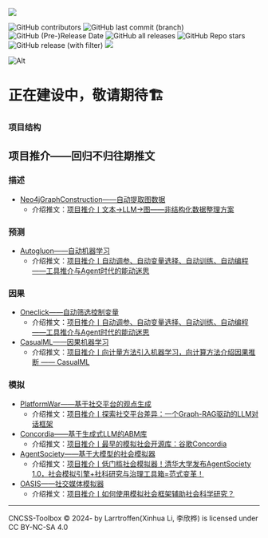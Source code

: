 
![](https://549b-static-lowcode-3gkwb0vfd2ab3beb-1257068422.cos.ap-shanghai.myqcloud.com/%E6%B7%BB%E5%8A%A0%E6%A0%871%E9%A2%98.png)

![GitHub contributors](https://img.shields.io/github/contributors/Larrtroffen/Stata_Guidebook)
![GitHub last commit (branch)](https://img.shields.io/github/last-commit/Larrtroffen/Stata_Guidebook/main)  ![GitHub (Pre-)Release Date](https://img.shields.io/github/release-date-pre/Larrtroffen/Stata_Guidebook)  ![GitHub all releases](https://img.shields.io/github/downloads/Larrtroffen/Stata_Guidebook/total)  ![GitHub Repo stars](https://img.shields.io/github/stars/Larrtroffen/Stata_Guidebook)  ![GitHub release (with filter)](https://img.shields.io/github/v/release/Larrtroffen/Stata_Guidebook)
  <a href="https://mp.weixin.qq.com/mp/profile_ext?action=home&__biz=MzkzNzY4NTU5OA==&scene=124#wechat_redirect"><img src="https://img.shields.io/badge/WeChat-@回归不归-07c160" /></a>&emsp;
  
![Alt](https://repobeats.axiom.co/api/embed/f915fdf2050c14532e7d853be7d6059fc2eea71c.svg "Repobeats analytics image")


# 正在建设中，敬请期待🏗️

### 项目结构

## 项目推介——回归不归往期推文

### 描述

- [Neo4jGraphConstruction——自动提取图数据](https://github.com/neo4j-labs/llm-graph-builder)
  - 介绍推文：[项目推介丨文本→LLM→图——非结构化数据整理方案](https://mp.weixin.qq.com/s/5YWeCIoNSrGhf9co3YSn5g)

### 预测

- [Autogluon——自动机器学习](https://github.com/autogluon/autogluon)
  - 介绍推文：[项目推介丨自动调参、自动变量选择、自动训练、自动编程——工具推介与Agent时代的能动迷思
](https://mp.weixin.qq.com/s/G4SbYscBADKvxhjOkSafnA)

### 因果

- [Oneclick——自动筛选控制变量](https://shutterzor.cn/stata/)
  - 介绍推文：[项目推介丨自动调参、自动变量选择、自动训练、自动编程——工具推介与Agent时代的能动迷思
](https://mp.weixin.qq.com/s/G4SbYscBADKvxhjOkSafnA)
- [CasualML——因果机器学习](https://causalml.readthedocs.io/en/latest/about.html)
  - 介绍推文：[项目推介丨向计量方法引入机器学习，向计算方法介绍因果推断 —— CasualML](https://mp.weixin.qq.com/s/5iHwpxGeaGFoAGJgH-RfAQ)

### 模拟

- [PlatformWar——基于社交平台的观点生成](https://github.com/LYiHub/platform-war-public)
  - 介绍推文：[项目推介丨探索社交平台差异：一个Graph-RAG驱动的LLM对话框架](https://mp.weixin.qq.com/s/GSeelpWGsky10gWwmM4-LA)
- [Concordia——基于生成式LLM的ABM库](https://github.com/google-deepmind/concordia/tree/main)
  - 介绍推文：[项目推介丨最早的模拟社会开源库：谷歌Concordia](https://mp.weixin.qq.com/s/6VNPHBY9bOle19h37eVilQ)
- [AgentSociety——基于大模型的社会模拟器](https://agentsociety.readthedocs.io/en/latest/)
  - 介绍推文：[项目推介丨低门槛社会模拟器！清华大学发布AgentSociety 1.0，社会模拟引擎+社科研究与治理工具箱=范式变革！](https://mp.weixin.qq.com/s/4sqPQd5hkYrFxL-ylGQPTA)
- [OASIS——社交媒体模拟器](https://github.com/camel-ai/oasis)
  - 介绍推文：[项目推介丨如何使用模拟社会框架辅助社会科学研究？](https://mp.weixin.qq.com/s/RYGBEjyzeYTONi3-AwlIDA)

---

CNCSS-Toolbox © 2024- by Larrtroffen(Xinhua Li, 李欣桦) is licensed under CC BY-NC-SA 4.0 

